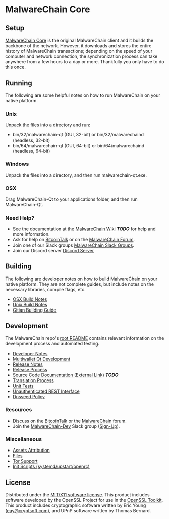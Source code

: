 MalwareChain Core
=====================

Setup
---------------------
[MalwareChain Core](http://malwarechain.com) is the original MalwareChain client and it builds the backbone of the network. However, it downloads and stores the entire history of MalwareChain transactions; depending on the speed of your computer and network connection, the synchronization process can take anywhere from a few hours to a day or more. Thankfully you only have to do this once.

Running
---------------------
The following are some helpful notes on how to run MalwareChain on your native platform.

### Unix

Unpack the files into a directory and run:

- bin/32/malwarechain-qt (GUI, 32-bit) or bin/32/malwarechaind (headless, 32-bit)
- bin/64/malwarechain-qt (GUI, 64-bit) or bin/64/malwarechaind (headless, 64-bit)

### Windows

Unpack the files into a directory, and then run malwarechain-qt.exe.

### OSX

Drag MalwareChain-Qt to your applications folder, and then run MalwareChain-Qt.

### Need Help?

* See the documentation at the [MalwareChain Wiki](https://en.bitcoin.it/wiki/Main_Page) ***TODO***
for help and more information.
* Ask for help on [BitcoinTalk](https://bitcointalk.org/index.php?topic=1262920.0) or on the [MalwareChain Forum](http://forum.malwarechain.com/).
* Join one of our Slack groups [MalwareChain Slack Groups](https://malwarechain.com/slack-logins/).
* Join our Discord server [Discord Server](https://discord.gg/dTRhamf)

Building
---------------------
The following are developer notes on how to build MalwareChain on your native platform. They are not complete guides, but include notes on the necessary libraries, compile flags, etc.

- [OSX Build Notes](build-osx.md)
- [Unix Build Notes](build-unix.md)
- [Gitian Building Guide](gitian-building.md)

Development
---------------------
The MalwareChain repo's [root README](https://github.com/MalwareChainOSS/MalwareChain/blob/master/README.md) contains relevant information on the development process and automated testing.

- [Developer Notes](developer-notes.md)
- [Multiwallet Qt Development](multiwallet-qt.md)
- [Release Notes](release-notes.md)
- [Release Process](release-process.md)
- [Source Code Documentation (External Link)](https://dev.visucore.com/bitcoin/doxygen/) ***TODO***
- [Translation Process](translation_process.md)
- [Unit Tests](unit-tests.md)
- [Unauthenticated REST Interface](REST-interface.md)
- [Dnsseed Policy](dnsseed-policy.md)

### Resources

* Discuss on the [BitcoinTalk](https://bitcointalk.org/index.php?topic=1262920.0) or the [MalwareChain](http://forum.malwarechain.com/) forum.
* Join the [MalwareChain-Dev](https://malwarechain-dev.slack.com/) Slack group ([Sign-Up](https://malwarechain-dev.herokuapp.com/)).

### Miscellaneous
- [Assets Attribution](assets-attribution.md)
- [Files](files.md)
- [Tor Support](tor.md)
- [Init Scripts (systemd/upstart/openrc)](init.md)

License
---------------------
Distributed under the [MIT/X11 software license](http://www.opensource.org/licenses/mit-license.php).
This product includes software developed by the OpenSSL Project for use in the [OpenSSL Toolkit](https://www.openssl.org/). This product includes
cryptographic software written by Eric Young ([eay@cryptsoft.com](mailto:eay@cryptsoft.com)), and UPnP software written by Thomas Bernard.
